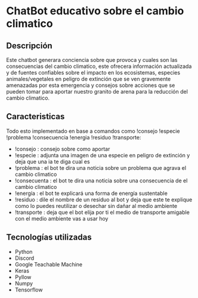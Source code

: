 # ChatBot educativo sobre el cambio climatico

## Descripción
Este chatbot generara conciencia sobre que provoca y cuales son las consecuencias del cambio climatico, este ofrecera información actualizada y de fuentes confiables sobre el impacto en los ecosistemas, especies animales/vegetales en peligro de extinción que se ven gravemente amenazadas por esta emergencia y consejos sobre acciones que se pueden tomar para aportar nuestro granito de arena para la reducción del cambio climatico.

## Caracteristicas
Todo esto implementado en base a comandos como !consejo !especie !problema !consecuencia !energia !residuo !transporte:

- !consejo : consejo sobre como aportar
- !especie : adjunta una imagen de una especie en peligro de extinción y deja que una ia te diga cual es
- !problema : el bot te dira una noticia sobre un problema que agrava el cambio climatico
- !consecuenta : el bot te dira una noticia sobre una consecuencia de el cambio climatico
- !energía : el bot te explicará una forma de energía sustentable
- !residuo : dile el nombre de un residuo al bot y deja que este te explique como lo puedes reutilizar o desechar sin dañar al medio ambiente
- !transporte : deja que el bot elija por ti el medio de transporte amigable con el medio ambiente vas a usar hoy

## Tecnologías utilizadas
- Python
- Discord
- Google Teachable Machine
- Keras
- Pyllow
- Numpy
- Tensorflow


